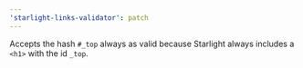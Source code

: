 ```yaml
---
'starlight-links-validator': patch
---
```


Accepts the hash `#_top` always as valid because Starlight always includes a `<h1>` with the id `_top`.
